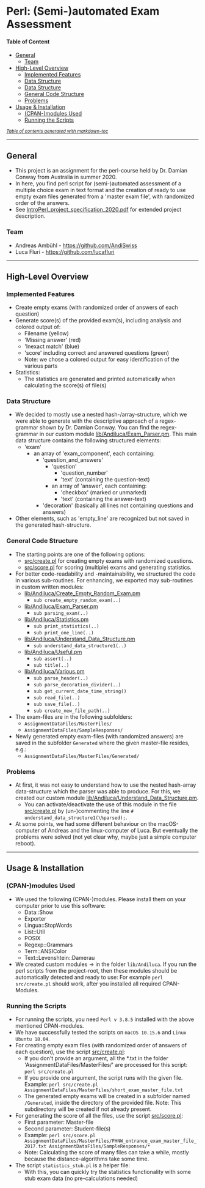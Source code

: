 # Perl: (Semi-)automated Exam Assessment

#### Table of Content
- [General](#general)
  - [Team](#team)
- [High-Level Overview](#high-level-overview)
  - [Implemented Features](#implemented-features)
  - [Data Structure](#data-structure)
  - [Data Structure](#data-structure)
  - [General Code Structure](#general-code-structure)
  - [Problems](#problems)
- [Usage & Installation](#usage--installation)
  - [(CPAN-)modules Used](#cpan-modules-used)
  - [Running the Scripts](#running-the-scripts)

<small><i><a href='http://ecotrust-canada.github.io/markdown-toc/'>Table of contents 
generated with markdown-toc</a></i></small>


---
## General
- This project is an assignment for the perl-course held by Dr. Damian Conway from 
  Australia in summer 2020.
- In here, you find perl script for (semi-)automated assessment of a multiple choice 
  exam in text format and the creation of ready to use empty exam files generated from a 
  'master exam file', with randomized order of the answers.
- See [IntroPerl_project_specification_2020.pdf](IntroPerl_project_specification_2020.pdf) 
  for extended project description.

### Team
- Andreas Ambühl - https://github.com/AndiSwiss
- Luca Fluri - https://github.com/lucafluri


---

## High-Level Overview

### Implemented Features
- Create empty exams (with randomized order of answers of each question)
- Generate score(s) of the provided exam(s), including analysis and colored output of:
  - Filename (yellow)
  - 'Missing answer' (red)
  - 'Inexact match' (blue)
  - 'score' including correct and answered questions (green)
  - Note: we chose a colored output for easy identification of the various parts
- Statistics:
  - The statistics are generated and printed automatically when calculating the score(s) 
    of file(s) 

### Data Structure
- We decided to mostly use a nested hash-/array-structure, which we were able to generate 
  with the descriptive approach of a regex-grammar shown by Dr. Damian Conway. You can find 
  the regex-grammar in our custom module [lib/Andiluca/Exam_Parser.pm](lib/Andiluca/Exam_Parser.pm). 
  This main data structure contains the following structured elements:
  - 'exam'
    - an array of 'exam_component', each containing:
      - 'question_and_answers'
        - 'question'
          - 'question_number'
          - 'text' (containing the question-text)
        - an array of 'answer', each containing:
          - 'checkbox' (marked or unmarked)
          - 'text' (containing the answer-text)
      - 'decoration' (basically all lines not containing questions and answers)
- Other elements, such as 'empty_line' are recognized but not saved in the generated 
  hash-structure.
   

### General Code Structure
- The starting points are one of the following options:
  - [src/create.pl](src/create.pl) for creating empty exams with randomized questions.
  - [src/score.pl](src/score.pl) for scoring (multiple) exams and generating statistics.
- For better code-readability and -maintainability, we structured the code in various
  sub-routines. For enhancing, we exported may sub-routines in custom written modules:
  - [lib/Andiluca/Create_Empty_Random_Exam.pm](lib/Andiluca/Create_Empty_Random_Exam.pm)
    - `sub create_empty_random_exam(..)`
  - [lib/Andiluca/Exam_Parser.pm](lib/Andiluca/Exam_Parser.pm)
    - `sub parsing_exam(..)`
  - [lib/Andiluca/Statistics.pm](lib/Andiluca/Statistics.pm)
    - `sub print_statistics(..)`
    - `sub print_one_line(..)`
  - [lib/Andiluca/Understand_Data_Structure.pm](lib/Andiluca/Understand_Data_Structure.pm)
    - `sub understand_data_structure1(..)`
  - [lib/Andiluca/Useful.pm](lib/Andiluca/Useful.pm)
    - `sub assert(..)`
    - `sub title(..)`
  - [lib/Andiluca/Various.pm](lib/Andiluca/Various.pm)
    - `sub parse_header(..)`
    - `sub parse_decoration_divider(..)`
    - `sub get_current_date_time_string()`
    - `sub read_file(..)`
    - `sub save_file(..)`
    - `sub create_new_file_path(..)`
- The exam-files are in the following subfolders:
  - `AssignmentDataFiles/MasterFiles/`
  - `AssignmentDataFiles/SampleResponses/`
- Newly generated empty exam-files (with randomized answers) are saved in the subfolder
  `Generated` where the given master-file resides, e.g.:
  - `AssignmentDataFiles/MasterFiles/Generated/`


### Problems
- At first, it was not easy to understand how to use the nested hash-array data-structure 
  which the parser was able to produce. For this, we created our custom module 
  [lib/Andiluca/Understand_Data_Structure.pm](lib/Andiluca/Understand_Data_Structure.pm).
  - You can activate/deactivate the use of this module in the file [src/create.pl](src/create.pl) 
  by (un-)commenting the line `# understand_data_structure1(\%parsed);`.
- At some points, we had some different behaviour on the macOS-computer of Andreas and the 
  linux-computer of Luca. But eventually the problems were solved (not yet clear why, maybe
  just a simple computer reboot).

---
## Usage & Installation

### (CPAN-)modules Used
- We used the following (CPAN-)modules. Please install them on your computer prior to 
  use this software:
  - Data::Show
  - Exporter
  - Lingua::StopWords
  - List::Util
  - POSIX
  - Regexp::Grammars
  - Term::ANSIColor
  - Text::Levenshtein::Damerau
- We created custom modules -> in the folder `lib/Andiluca`. If you run the perl scripts 
  from the project-root, then these modules should be automatically detected and ready to 
  use: For example `perl src/create.pl` should work, after you installed all required 
  CPAN-Modules.

### Running the Scripts
- For running the scripts, you need `Perl v 3.8.5` installed with the above mentioned 
  CPAN-modules.
- We have successfully tested the scripts on `macOS 10.15.6` and `Linux Ubuntu 18.04`.
- For creating empty exam files (with randomized order of answers of each question), use the 
  script [src/create.pl](src/create.pl):
  - If you don't provide an argument, all the *.txt in the folder 
    'AssignmentDataFiles/MasterFiles/' are processed for this script: `perl src/create.pl`
  - If you provide one argument, the script runs with the given file. Example: 
  `perl src/create.pl AssignmentDataFiles/MasterFiles/short_exam_master_file.txt`
  - The generated empty exams will be created in a subfolder named `/Generated`, 
    inside the directory of the provided file. Note: This subdirectory will be created if 
    not already present.
- For generating the score of all the files, use the script [src/score.pl](src/score.pl):
  - First parameter: Master-file
  - Second parameter: Student-file(s)
  - Example: `perl src/score.pl AssignmentDataFiles/MasterFiles/FHNW_entrance_exam_master_file_2017.txt AssignmentDataFiles/SampleResponses/*`
  - Note: Calculating the score of many files can take a while, mostly because the 
    distance-algorithms take some time.
- The script `statistics_stub.pl` is a helper file:
  - With this, you can quickly try the statistics functionality with some stub exam 
    data (no pre-calculations needed)

